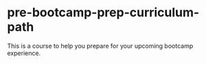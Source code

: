 # pre-bootcamp-prep-curriculum-path
This is a course to help you prepare for your upcoming bootcamp experience.
